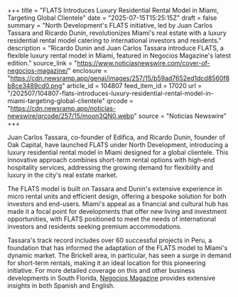 +++
title = "FLATS Introduces Luxury Residential Rental Model in Miami, Targeting Global Clientele"
date = "2025-07-15T15:25:15Z"
draft = false
summary = "North Development's FLATS initiative, led by Juan Carlos Tassara and Ricardo Dunin, revolutionizes Miami's real estate with a luxury residential rental model catering to international investors and residents."
description = "Ricardo Dunin and Juan Carlos Tassara introduce FLATS, a flexible luxury rental model in Miami, featured in Negocios Magazine's latest edition."
source_link = "https://www.noticiasnewswire.com/cover-of-negocios-magazine/"
enclosure = "https://cdn.newsramp.app/genai/images/257/15/b59ad7652ed1dcd8560f8b8ce3489cd0.png"
article_id = 104807
feed_item_id = 17020
url = "/202507/104807-flats-introduces-luxury-residential-rental-model-in-miami-targeting-global-clientele"
qrcode = "https://cdn.newsramp.app/noticias-newswire/qrcode/257/15/moon3QN0.webp"
source = "Noticias Newswire"
+++

<p>Juan Carlos Tassara, co-founder of Edifica, and Ricardo Dunin, founder of Oak Capital, have launched FLATS under North Development, introducing a luxury residential rental model in Miami designed for a global clientele. This innovative approach combines short-term rental options with high-end hospitality services, addressing the growing demand for flexibility and luxury in the city's real estate market.</p><p>The FLATS model is built on Tassara and Dunin's extensive experience in micro rental units and efficient design, offering a bespoke solution for both investors and end-users. Miami's appeal as a financial and cultural hub has made it a focal point for developments that offer new living and investment opportunities, with FLATS positioned to meet the needs of international investors and residents seeking premium accommodations.</p><p>Tassara's track record includes over 60 successful projects in Peru, a foundation that has informed the adaptation of the FLATS model to Miami's dynamic market. The Brickell area, in particular, has seen a surge in demand for short-term rentals, making it an ideal location for this pioneering initiative. For more detailed coverage on this and other business developments in South Florida, <a href='https://www.negociosmagazine.com' rel='nofollow' target='_blank'>Negocios Magazine</a> provides extensive insights in both Spanish and English.</p>